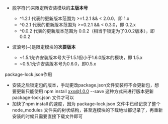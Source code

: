 * 脱字符(^)来限定所安装模块的**主版本号**

  - ^1.2.1  代表的更新版本范围为 >=1.2.1 && < 2.0.0，即 1.x
  - ^0.2.1  代表的更新版本范围为 >=0.2.1 && < 0.3.0，即 0.2.x
  - ^0.0.2  代表的更新版本范围为 0.0.2（相当于锁定为了0.0.2版本），即 0.0.2

* 波浪号(~)是限定模块的**次要版本**
  - ~1.5.1允许安装版本号大于1.5.1但小于1.6.0版本的模块，即 1.5.x
  - ~0.5.1允许安装版本号为0.6.0，即0.5.x

package-lock.json作用

- 安装之后锁定包的版本，手动更改package.json文件安装将不会更新包，想要更新只能使用 npm install xxx@1.0.0 --save 这种方式来进行版本更新package-lock.json 文件才可以
- 加快了npm install 的速度，因为 package-lock.json 文件中已经记录了整个 node_modules 文件夹的树状结构，甚至连模块的下载地址都记录了，再重新安装的时候只需要直接下载文件即可
